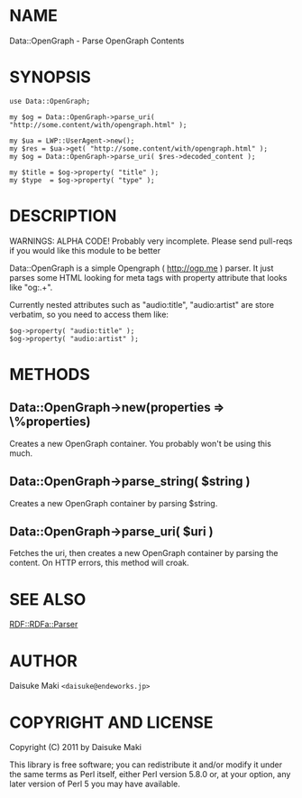 # NAME

Data::OpenGraph - Parse OpenGraph Contents

# SYNOPSIS

    use Data::OpenGraph;

    my $og = Data::OpenGraph->parse_uri( "http://some.content/with/opengraph.html" );

    my $ua = LWP::UserAgent->new();
    my $res = $ua->get( "http://some.content/with/opengraph.html" );
    my $og = Data::OpenGraph->parse_uri( $res->decoded_content );

    my $title = $og->property( "title" );
    my $type  = $og->property( "type" );

# DESCRIPTION

WARNINGS: ALPHA CODE! Probably very incomplete. Please send pull-reqs if you would like this module to be better

Data::OpenGraph is a simple Opengraph ( http://ogp.me ) parser. It just parses some HTML looking for meta tags with property attribute that looks like "og:.+".

Currently nested attributes such as "audio:title", "audio:artist" are store verbatim, so you need to access them like:

    $og->property( "audio:title" );
    $og->property( "audio:artist" );

# METHODS

## Data::OpenGraph->new(properties => \\%properties)

Creates a new OpenGraph container. You probably won't be using this much.

## Data::OpenGraph->parse\_string( $string )

Creates a new OpenGraph container by parsing $string.

## Data::OpenGraph->parse\_uri( $uri )

Fetches the uri, then creates a new OpenGraph container by parsing the content. On HTTP errors, this method will croak. 

# SEE ALSO

[RDF::RDFa::Parser](https://metacpan.org/pod/RDF::RDFa::Parser)

# AUTHOR

Daisuke Maki `<daisuke@endeworks.jp>`

# COPYRIGHT AND LICENSE

Copyright (C) 2011 by Daisuke Maki

This library is free software; you can redistribute it and/or modify
it under the same terms as Perl itself, either Perl version 5.8.0 or,
at your option, any later version of Perl 5 you may have available.
